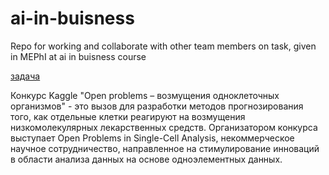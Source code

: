 # ai-in-buisness
Repo for working and collaborate with other team members on task, given in MEPhI at ai in buisness course

[задача](https://www.kaggle.com/competitions/open-problems-single-cell-perturbations)


Конкурс Kaggle "Open problems – возмущения одноклеточных организмов" - это вызов для разработки методов прогнозирования того, как отдельные клетки реагируют на возмущения низкомолекулярных лекарственных средств. Организатором конкурса выступает Open Problems in Single-Cell Analysis, некоммерческое научное сотрудничество, направленное на стимулирование инноваций в области анализа данных на основе одноэлементных данных.

